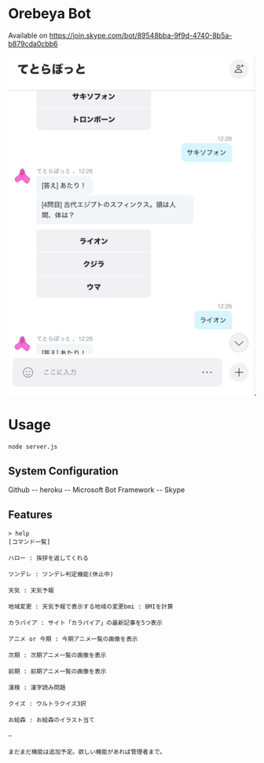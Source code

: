 # Orebeya Bot
Available on https://join.skype.com/bot/89548bba-9f9d-4740-8b5a-b879cda0cbb6

![Sample](https://github.com/dorapon2000/oreheyabot/blob/master/img/oreheyabot_sample.png)

# Usage

```sh
node server.js
```

## System Configuration
Github -- heroku -- Microsoft Bot Framework -- Skype

## Features

```
> help
[コマンド一覧]

ハロー : 挨拶を返してくれる

ツンデレ : ツンデレ判定機能(休止中)

天気 : 天気予報

地域変更 : 天気予報で表示する地域の変更bmi : BMIを計算

カラパイア : サイト「カラパイア」の最新記事を5つ表示

アニメ or 今期 : 今期アニメ一覧の画像を表示

次期 : 次期アニメ一覧の画像を表示

前期 : 前期アニメ一覧の画像を表示

漢検 : 漢字読み問題

クイズ : ウルトラクイズ3択

お絵森 : お絵森のイラスト当て

–

まだまだ機能は追加予定。欲しい機能があれば管理者まで。
```
